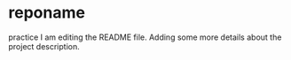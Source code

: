 # reponame
practice
I am editing the README file. Adding some more details about the project description.
